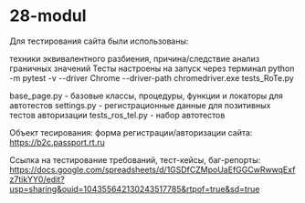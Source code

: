 # 28-modul
Для тестирования сайта были использованы:

техники эквивалентного разбиения, причина/следствие анализ граничных значений Тесты настроены на запуск через терминал python -m pytest -v --driver Chrome --driver-path chromedriver.exe tests_RoTe.py

base_page.py - базовые классы, процедуры, функции и локаторы для автотестов
settings.py - регистрационные данные для позитивных тестов авторизации
tests_ros_tel.py - набор автотестов

Объект тесирования: форма регистрации/авторизации сайта: https://b2c.passport.rt.ru

Ссылка на тестирование требований, тест-кейсы, баг-репорты:
https://docs.google.com/spreadsheets/d/1GSDfCZMpoUaEfGGCwRwwqExfz7tikYY0/edit?usp=sharing&ouid=104355642130243517785&rtpof=true&sd=true

